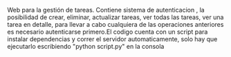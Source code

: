 Web para la gestión de tareas. Contiene sistema de autenticacion , la posibilidad de crear, eliminar, actualizar tareas, ver todas las tareas, ver una tarea en detalle, para llevar a cabo cualquiera de las operaciones anteriores es necesario autenticarse primero.El codigo cuenta con un script para instalar dependencias y correr el servidor automaticamente, solo hay que ejecutarlo escribiendo "python script.py" en la consola 
